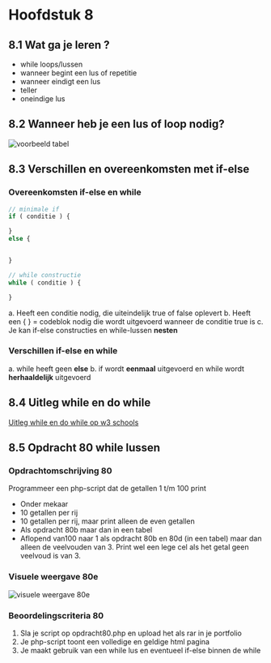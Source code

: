 # Hoofdstuk 8

## 8.1 Wat ga je leren ?

- while loops/lussen
- wanneer begint een lus of repetitie
- wanneer eindigt een lus 
- teller 
- oneindige lus

## 8.2 Wanneer heb je een lus of loop nodig?

![voorbeeld tabel](https://github.com/ictacademiekw1c/opdrachten-repository/blob/master/php/images/voorbeeld2.jpg?raw=true)

## 8.3 Verschillen en overeenkomsten met if-else

### Overeenkomsten if-else en while

~~~php
// minimale if
if ( conditie ) {

}
else {


}

// while constructie
while ( conditie ) {

}
~~~

a. Heeft een conditie nodig, die uiteindelijk true of false oplevert
b. Heeft een { } = codeblok nodig die wordt uitgevoerd wanneer de conditie true is
c. Je kan if-else constructies en while-lussen **nesten**

### Verschillen if-else en while

a. while heeft geen **else**
b. if wordt **eenmaal** uitgevoerd en while wordt **herhaaldelijk** uitgevoerd

## 8.4 Uitleg while en do while

[Uitleg while en do while op w3 schools](http://www.w3schools.com/php/php_looping.asp)

## 8.5 Opdracht 80 while lussen

### Opdrachtomschrijving 80

Programmeer een php-script dat de getallen 1 t/m 100 print
- Onder mekaar
- 10 getallen per rij
- 10 getallen per rij, maar print alleen de even getallen
- Als opdracht 80b maar dan in een tabel
- Aflopend van100 naar 1 als opdracht 80b en 80d (in een tabel) maar dan alleen de veelvouden van 3. Print wel een lege cel als het getal geen veelvoud is van 3.

### Visuele weergave 80e
![visuele weergave 80e](https://github.com/ictacademiekw1c/opdrachten-repository/blob/master/php/images/opdracht80e.PNG?raw=true)

### Beoordelingscriteria 80
1. Sla je script op opdracht80.php en upload het als rar in je portfolio
2. Je php-script toont een volledige en geldige html pagina
3. Je maakt gebruik van een while lus en eventueel if-else binnen de while

